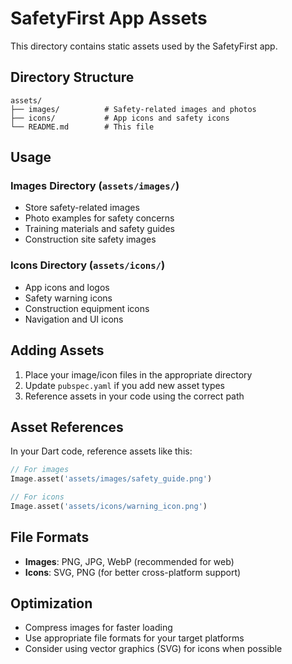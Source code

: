 # SafetyFirst App Assets

This directory contains static assets used by the SafetyFirst app.

## Directory Structure

```
assets/
├── images/          # Safety-related images and photos
├── icons/           # App icons and safety icons
└── README.md        # This file
```

## Usage

### Images Directory (`assets/images/`)
- Store safety-related images
- Photo examples for safety concerns
- Training materials and safety guides
- Construction site safety images

### Icons Directory (`assets/icons/`)
- App icons and logos
- Safety warning icons
- Construction equipment icons
- Navigation and UI icons

## Adding Assets

1. Place your image/icon files in the appropriate directory
2. Update `pubspec.yaml` if you add new asset types
3. Reference assets in your code using the correct path

## Asset References

In your Dart code, reference assets like this:

```dart
// For images
Image.asset('assets/images/safety_guide.png')

// For icons
Image.asset('assets/icons/warning_icon.png')
```

## File Formats

- **Images**: PNG, JPG, WebP (recommended for web)
- **Icons**: SVG, PNG (for better cross-platform support)

## Optimization

- Compress images for faster loading
- Use appropriate file formats for your target platforms
- Consider using vector graphics (SVG) for icons when possible 